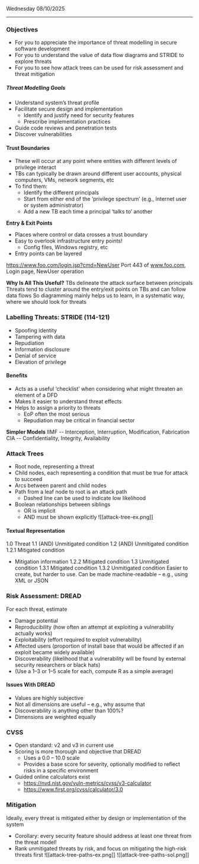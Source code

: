 Wednesday 08/10/2025

---
### Objectives
- For you to appreciate the importance of threat modelling in secure software development
- For you to understand the value of data flow diagrams and STRIDE to explore threats
- For you to see how attack trees can be used for risk assessment and threat mitigation
##### Threat Modelling Goals
- Understand system’s threat profile
- Facilitate secure design and implementation
	- Identify and justify need for security features
	- Prescribe implementation practices
- Guide code reviews and penetration tests
- Discover vulnerabilities
#### Trust Boundaries
- These will occur at any point where entities with different levels of privilege interact
- TBs can typically be drawn around different user accounts, physical computers, VMs, network segments, etc
- To find them:
	- Identify the different principals
	- Start from either end of the ‘privilege spectrum’ (e.g., Internet user or system administrator)
	- Add a new TB each time a principal ‘talks to’ another

**Entry & Exit Points**
- Places where control or data crosses a trust boundary
- Easy to overlook infrastructure entry points!
	- Config files, Windows registry, etc
- Entry points can be layered

https://www.foo.com/login.jsp?cmd=NewUser
Port 443 of www.foo.com, Login page, NewUser operation

**Why Is All This Useful?**
TBs delineate the attack surface between principals
Threats tend to cluster around the entry/exit points on TBs  and can follow data flows
So diagramming mainly helps us to learn, in a systematic way, where we should look for threats
### Labelling Threats: STRIDE (114-121)
- Spoofing identity
- Tampering with data
- Repudiation
- Information disclosure
- Denial of service
- Elevation of privilege
#### Benefits
- Acts as a useful ‘checklist’ when considering what might threaten an element of a DFD
- Makes it easier to understand threat effects
- Helps to assign a priority to threats
	- EoP often the most serious
	- Repudiation may be critical in financial sector

**Simpler Models**
IIMF -- Interception, Interruption, Modification, Fabrication
CIA -- Confidentiality, Integrity, Availability
### Attack Trees
- Root node, representing a threat
- Child nodes, each representing a condition that must be true for attack to succeed
- Arcs between parent and child nodes
- Path from a leaf node to root is an attack path
	- Dashed line can be used to indicate low likelihood
- Boolean relationships between siblings
	- OR is implicit
	- AND must be shown explicitly
![[attack-tree-ex.png]]
#### Textual Representation
1.0 Threat
1.1 (AND) Unmitigated condition
1.2 (AND) Unmitigated condition
1.2.1 Mitigated condition
- Mitigation information
1.2.2 Mitigated condition
1.3 Unmitigated condition
1.3.1 Mitigated condition
1.3.2 Unmitigated condition
Easier to create, but harder to use. Can be made machine-readable – e.g., using XML or JSON
### Risk Assessment: DREAD
For each threat, estimate
- Damage potential
- Reproducibility (how often an attempt at exploiting a vulnerability actually works)
- Exploitability (effort required to exploit vulnerability)
- Affected users (proportion of install base that would be affected if an exploit became widely available)
- Discoverability (likelihood that a vulnerability will be found by external security researchers or black hats)
- (Use a 1–3 or 1–5 scale for each, compute R as a simple average)
#### Issues With DREAD
- Values are highly subjective
- Not all dimensions are useful – e.g., why assume that
- Discoverability is anything other than 100%?
- Dimensions are weighted equally
### CVSS
- Open standard: v2 and v3 in current use
- Scoring is more thorough and objective that DREAD
	- Uses a 0.0 – 10.0 scale
	- Provides a base score for severity, optionally modified to reflect risks in a specific environment
- Guided online calculators exist
	- https://nvd.nist.gov/vuln-metrics/cvss/v3-calculator
	- https://www.first.org/cvss/calculator/3.0
### Mitigation
Ideally, every threat is mitigated either by design or implementation of the system
- Corollary: every security feature should address at least one threat from the threat model!
- Rank unmitigated threats by risk, and focus on mitigating the high-risk threats first
![[attack-tree-paths-ex.png]]
![[attack-tree-paths-sol.png]]